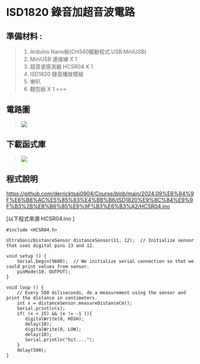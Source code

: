 <h1>ISD1820 錄音加超音波電路</h1>

## 準備材料 : 
>1. Arduino Nano板(CH340驅動程式.USB:MiniUSB) 
>2. MiniUSB 連接線 X 1
>3. 超音波感測器 HCSR04 X 1
>4. ISD1820 錄音播放模組
>5. 喇叭
>6. 麵包板 X 1 
===

## 電路圖
>![](https://github.com/derricktsai0904/Course/blob/main/2024.09%E6%84%9F%E6%B8%AC%E5%85%83%E4%BB%B6/ISD1820%E9%8C%84%E9%9F%B3%2B%E8%B6%85%E9%9F%B3%E6%B3%A2/ISD%2BHCSR04.jpg?raw=true)


## 下載函式庫
>![](https://github.com/derricktsai0904/Course/blob/main/2024.09%E6%84%9F%E6%B8%AC%E5%85%83%E4%BB%B6/ISD1820%E9%8C%84%E9%9F%B3%2B%E8%B6%85%E9%9F%B3%E6%B3%A2/HCSR04.jpg?raw=true)


## 程式說明
https://github.com/derricktsai0904/Course/blob/main/2024.09%E6%84%9F%E6%B8%AC%E5%85%83%E4%BB%B6/ISD1820%E9%8C%84%E9%9F%B3%2B%E8%B6%85%E9%9F%B3%E6%B3%A2/HCSR04.ino

[以下程式來源 DHT11.ino ]:[https://github.com/derricktsai0904/Course/blob/main/2024.09%E6%84%9F%E6%B8%AC%E5%85%83%E4%BB%B6/ISD1820%E9%8C%84%E9%9F%B3%2B%E8%B6%85%E9%9F%B3%E6%B3%A2/HCSR04.ino](https://github.com/derricktsai0904/Course/blob/main/2024.09%E6%84%9F%E6%B8%AC%E5%85%83%E4%BB%B6/ISD1820%E9%8C%84%E9%9F%B3%2B%E8%B6%85%E9%9F%B3%E6%B3%A2/HCSR04.ino) "HCSR04.ino"
[以下程式來源 HCSR04.ino ]
``` arduino
#include <HCSR04.h>

UltraSonicDistanceSensor distanceSensor(11, 12);  // Initialize sensor that uses digital pins 13 and 12.

void setup () {
    Serial.begin(9600);  // We initialize serial connection so that we could print values from sensor.
    pinMode(10, OUTPUT);
}

void loop () {
    // Every 500 miliseconds, do a measurement using the sensor and print the distance in centimeters.
    int x = distanceSensor.measureDistanceCm();
    Serial.println(x);
    if( (x < 15) && (x != -1 )){
       digitalWrite(8, HIGH);
       delay(10);
       digitalWrite(8, LOW);
       delay(10);
       Serial.println("hit....");
    }
    delay(500);
}

```
